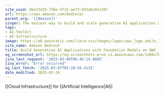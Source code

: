 ```yaml
---
site_uuid: dbe23d2b-730e-4715-ae73-b92abc0a138f
url: https://aws.amazon.com/bedrock/
parent_org: '[[Amazon]]'
zinger: The easiest way to build and scale generative AI applications with foundation models
tags:
- AI-Toolkit
- AI-Infrastructure
image: https://a0.awsstatic.com/libra-css/images/logos/aws_logo_smile_1200x630.png
site_name: Amazon Bedrock
title: Build Generative AI Applications with Foundation Models on AWS
og_screenshot_url: https://og-screenshots-prod.s3.amazonaws.com/1366x768/80/false/1be135e96b98cec1a8f05fc1a93211f36238018444b9fe99ceb19c24f4d10ae1.jpeg
jina_last_request: '2025-03-09T06:45:14.060Z'
jina_error: "Error occurred"
og_last_fetch: '2025-03-07T05:20:56.413Z'
date_modified: 2025-03-24
---
```



[[Cloud Infrastructure]] for [[Artificial Intelligence|AI]]
